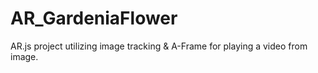 # AR_GardeniaFlower

AR.js project utilizing image tracking & A-Frame for playing a video from image.
